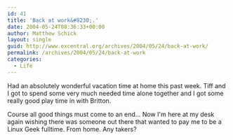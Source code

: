```yaml
---
id: 41
title: 'Back at work&#8230;.'
date: 2004-05-24T08:36:33+00:00
author: Matthew Schick
layout: single
guid: http://www.excentral.org/archives/2004/05/24/back-at-work/
permalink: /archives/2004/05/24/back-at-work
categories:
  - Life
---
```

Had an absolutely wonderful vacation time at home this past week.  Tiff and I got to spend some very much needed time alone together and I got some really good play time in with Britton.

Course all good things must come to an end...  Now I'm here at my desk again wishing there was someone out there that wanted to pay me to be a Linux Geek fulltime.  From home.  Any takers?